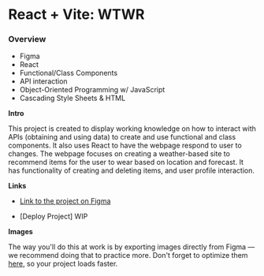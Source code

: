 # React + Vite: WTWR

### Overview

- Figma
- React
- Functional/Class Components
- API interaction
- Object-Oriented Programming w/ JavaScript
- Cascading Style Sheets & HTML

**Intro**

This project is created to display working knowledge on how to interact with APIs (obtaining and using data) to create and use functional and class components. It also uses React to have the webpage respond to user to changes.
The webpage focuses on creating a weather-based site to recommend items for the user to wear based on location and forecast. It has functionality of creating and deleting items, and user profile interaction.

**Links**

- [Link to the project on Figma](https://www.figma.com/design/JELwiE1GnlYDgJTcphpJOH/Sprint-11%3A-WTWR?node-id=311-433&t=MmnIw70fLUYL1OSS-1)

- [Deploy Project] WIP

**Images**

The way you'll do this at work is by exporting images directly from Figma — we recommend doing that to practice more. Don't forget to optimize them [here](https://tinypng.com/), so your project loads faster.
